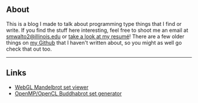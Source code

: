 About
-----

This is a blog I made to talk about programming type things that I find or write. If you find the stuff here interesting, feel free to  shoot me an email at <smwalto2@illinois.edu> or [take a look at my resumé](/assets/resume.pdf)! There are a few older things on [my Github](https://github.com/shawnwalton) that I haven't written about, so you might as well go check that out too.

***

Links
-----
* [WebGL Mandelbrot set viewer](https://shawnwalton.github.io/WGL-fractal/)
* [OpenMP/OpenCL Buddhabrot set generator](https://github.com/shawnwalton/Pbrot/)